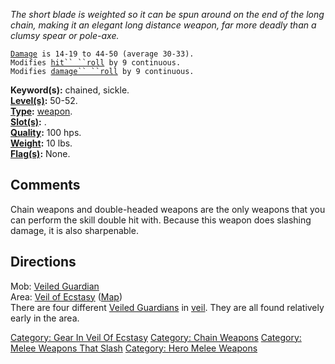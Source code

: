 *The short blade is weighted so it can be spun around on the end of the
long chain, making it an elegant long distance weapon, far more deadly
than a clumsy spear or pole-axe.*

[`Damage`](Melee_Weapon_Values "wikilink")` is 14-19 to 44-50 (average 30-33).`  
`Modifies `[`hit`` ``roll`](Hit_Roll "wikilink")` by 9 continuous.`  
`Modifies `[`damage`` ``roll`](Damage_Roll "wikilink")` by 9 continuous.`

**Keyword(s):** chained, sickle.  
**[Level(s)](Object_Level "wikilink"):** 50-52.  
**[Type](:Category:_Object_Types "wikilink"):**
[weapon](:Category:_Melee_Weapons "wikilink").  
**[Slot(s)](Object_Slots "wikilink"):** <wielded>.  
**[Quality](Object_Quality "wikilink"):** 100 hps.  
**[Weight](Object_Weight "wikilink"):** 10 lbs.  
**[Flag(s)](:Category:_Object_Flags "wikilink"):** None.  

## Comments

Chain weapons and double-headed weapons are the only weapons that you
can perform the skill double hit with. Because this weapon does slashing
damage, it is also sharpenable.

## Directions

Mob: [Veiled Guardian](Veiled_Guardian "wikilink")  
Area: [Veil of Ecstasy](:Category:_Veil_Of_Ecstasy "wikilink")
([Map](Veil_Of_Ecstasy_Map "wikilink"))  
There are four different [Veiled Guardians](Veiled_Guardian "wikilink")
in [veil](:Category:Veil_Of_Ecstasy "wikilink"). They are all found
relatively early in the area.  

[Category: Gear In Veil Of
Ecstasy](Category:_Gear_In_Veil_Of_Ecstasy "wikilink") [Category: Chain
Weapons](Category:_Chain_Weapons "wikilink") [Category: Melee Weapons
That Slash](Category:_Melee_Weapons_That_Slash "wikilink") [Category:
Hero Melee Weapons](Category:_Hero_Melee_Weapons "wikilink")

